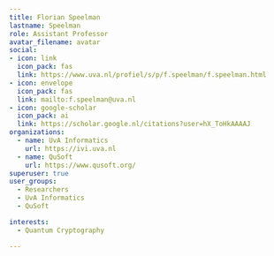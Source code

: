 ```yaml
---
title: Florian Speelman
lastname: Speelman
role: Assistant Professor
avatar_filename: avatar
social:
- icon: link
  icon_pack: fas
  link: https://www.uva.nl/profiel/s/p/f.speelman/f.speelman.html
- icon: envelope
  icon_pack: fas
  link: mailto:f.speelman@uva.nl
- icon: google-scholar
  icon_pack: ai
  link: https://scholar.google.nl/citations?user=hX_ToHkAAAAJ
organizations:
  - name: UvA Informatics
    url: https://ivi.uva.nl
  - name: QuSoft
    url: https://www.qusoft.org/
superuser: true
user_groups:
  - Researchers
  - UvA Informatics
  - QuSoft

interests:
  - Quantum Cryptography

---
```

